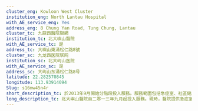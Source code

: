 ```yaml
---
cluster_eng: Kowloon West Cluster
institution_eng: North Lantau Hospital
with_AE_service_eng: Yes
address_eng: 8 Chung Yan Road, Tung Chung, Lantau
cluster_tc: 九龍西醫院聯網
institution_tc: 北大嶼山醫院
with_AE_service_tc: 是
address_tc: 大嶼山東涌松仁路8號
cluster_sc: 九龙西医院联网
institution_sc: 北大屿山医院
with_AE_service_sc: 是
address_sc: 大屿山东涌松仁路8号
latitude: 22.282570845
longitude: 113.93914094
Slug: s16mw45n4r
short_description_tc: 於2013年9月開始分階段投入服務。服務範圍包括急症室、社區健康中心、專科門診及社區外展服務。
long_description_tc: 北大嶼山醫院自二零一三年九月起投入服務。現時，醫院提供急症室服務、住院服務、日間護理服務，包括專科門診服務、社區健康中心、專職醫療服務及社康護理服務。此外，醫院亦設藥房、並提供放射診斷及病理化驗服務。
---
```

